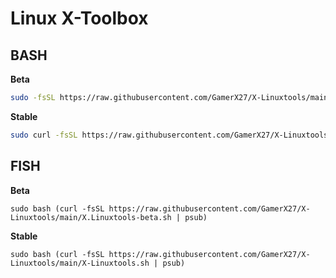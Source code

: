 # Linux X-Toolbox

## BASH

**Beta**
```bash
sudo -fsSL https://raw.githubusercontent.com/GamerX27/X-Linuxtools/main/X.Linuxtools-beta.sh | bash
```

**Stable**
```bash
sudo curl -fsSL https://raw.githubusercontent.com/GamerX27/X-Linuxtools/main/X-Linuxtools.sh | bash
```

## FISH

**Beta**
```fish
sudo bash (curl -fsSL https://raw.githubusercontent.com/GamerX27/X-Linuxtools/main/X.Linuxtools-beta.sh | psub)
```

**Stable**
```fish
sudo bash (curl -fsSL https://raw.githubusercontent.com/GamerX27/X-Linuxtools/main/X-Linuxtools.sh | psub)
```

